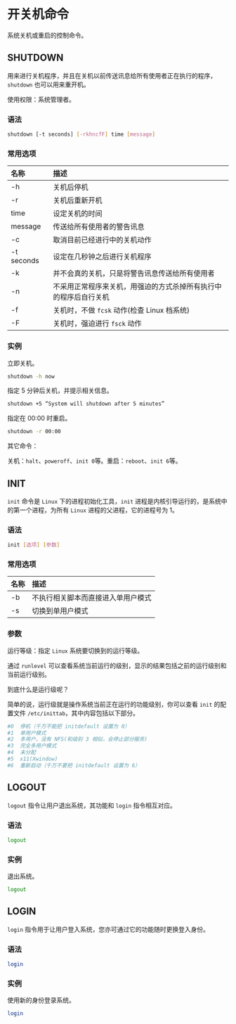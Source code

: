 # 开关机命令

系统关机或重启的控制命令。

<!-- markdownlint-disable MD024 -->

## SHUTDOWN

用来进行关机程序，并且在关机以前传送讯息给所有使用者正在执行的程序，`shutdown` 也可以用来重开机。

使用权限：系统管理者。

### 语法

```bash
shutdown [-t seconds] [-rkhncfF] time [message]
```

### 常用选项

| 名称       | 描述                                                             |
| :--------- | :--------------------------------------------------------------- |
| -h         | 关机后停机                                                       |
| -r         | 关机后重新开机                                                   |
| time       | 设定关机的时间                                                   |
| message    | 传送给所有使用者的警告讯息                                       |
| -c         | 取消目前已经进行中的关机动作                                     |
| -t seconds | 设定在几秒钟之后进行关机程序                                     |
| -k         | 并不会真的关机，只是将警告讯息传送给所有使用者                   |
| -n         | 不采用正常程序来关机，用强迫的方式杀掉所有执行中的程序后自行关机 |
| -f         | 关机时，不做 `fcsk` 动作(检查 Linux 档系统)                      |
| -F         | 关机时，强迫进行 `fsck` 动作                                     |

### 实例

立即关机。

```bash
shutdown -h now
```

指定 5 分钟后关机，并提示相关信息。

```bash
shutdown +5 “System will shutdown after 5 minutes”
```

指定在 00:00 时重启。

```bash
shutdown -r 00:00
```

其它命令：

关机：`halt`、`poweroff`、`init 0`等。重启：`reboot`、`init 6`等。

## INIT

`init` 命令是 `Linux` 下的进程初始化工具，`init` 进程是内核引导运行的，是系统中的第一个进程，为所有 `Linux` 进程的父进程，它的进程号为 1。

### 语法

```bash
init [选项] [参数]
```

### 常用选项

| 名称 | 描述                               |
| :--- | :--------------------------------- |
| -b   | 不执行相关脚本而直接进入单用户模式 |
| -s   | 切换到单用户模式                   |

### 参数

运行等级：指定 `Linux` 系统要切换到的运行等级。

通过 `runlevel` 可以查看系统当前运行的级别，显示的结果包括之前的运行级别和当前运行级别。

到底什么是运行级呢？

简单的说，运行级就是操作系统当前正在运行的功能级别，你可以查看 `init` 的配置文件 `/etc/inittab`，其中内容包括以下部分。

```bash
#0  停机（千万不能把 initdefault 设置为 0）
#1  单用户模式
#2  多用户，没有 NFS(和级别 3 相似，会停止部分服务)
#3  完全多用户模式
#4  未分配
#5  x11(Xwindow)
#6  重新启动（千万不要把 initdefault 设置为 6）
```

## LOGOUT

`logout` 指令让用户退出系统，其功能和 `login` 指令相互对应。

### 语法

```bash
logout
```

### 实例

退出系统。

```bash
logout
```

## LOGIN

`login` 指令用于让用户登入系统，您亦可通过它的功能随时更换登入身份。

### 语法

```bash
login
```

### 实例

使用新的身份登录系统。

```bash
login
```
